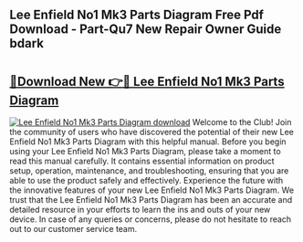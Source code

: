 ## Lee Enfield No1 Mk3 Parts Diagram Free Pdf Download - Part-Qu7 New Repair Owner Guide bdark

# <h2><a href="http://dfrl6v.blite.top/?on=Lee+Enfield+No1+Mk3+Parts+Diagram">🔗Download New 👉🔴 Lee Enfield No1 Mk3 Parts Diagram</a></h2>

[![Lee Enfield No1 Mk3 Parts Diagram download](https://i.imgur.com/lujVjoI.png)](http://dfrl6v.blite.top/?on=Lee+Enfield+No1+Mk3+Parts+Diagram)
Welcome to the Club! Join the community of users who have discovered the potential of their new Lee Enfield No1 Mk3 Parts Diagram with this helpful manual. Before you begin using your Lee Enfield No1 Mk3 Parts Diagram, please take a moment to read this manual carefully. It contains essential information on product setup, operation, maintenance, and troubleshooting, ensuring that you are able to use the product safely and effectively. Experience the future with the innovative features of your new Lee Enfield No1 Mk3 Parts Diagram. We trust that the Lee Enfield No1 Mk3 Parts Diagram has been an accurate and detailed resource in your efforts to learn the ins and outs of your new device. In case of any queries or concerns, please do not hesitate to reach out to our customer service team.
